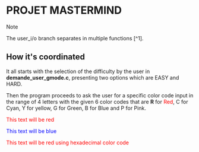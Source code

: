 # PROJET MASTERMIND

> [!NOTE]
>The user_i/o branch separates in multiple functions [^1].

## How it's coordinated

It all starts with the selection of the difficulty by the user in **demande_user_gmode.c**, presenting two options which are EASY and HARD.  

Then the program proceeds to ask the user for a specific color code input in the range of 4 letters with the given 6 color codes that are **R** for <span style="color:red;">Red</span>, C for Cyan, Y for yellow, G for Green, B for Blue and P for Pink.  

<span style="color:red;">This text will be red</span>

<span style="color:blue;">This text will be blue</span>

<span style="color:#ff0000;">This text will be red using hexadecimal color code</span>
